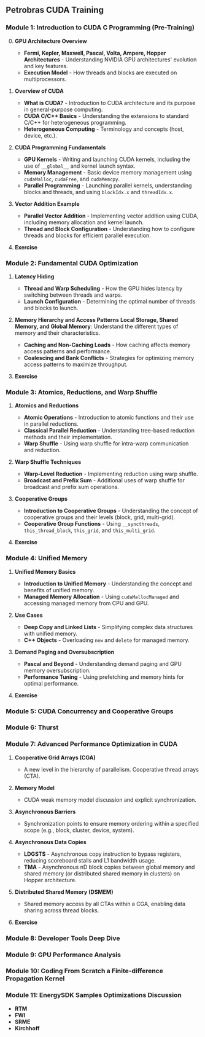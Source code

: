 ## Petrobras CUDA Training
     
### **Module 1: Introduction to CUDA C Programming (Pre-Training)**
0. **GPU Architecture Overview**
   - **Fermi, Kepler, Maxwell, Pascal, Volta, Ampere, Hopper Architectures** - Understanding NVIDIA GPU architectures' evolution and key features.
   - **Execution Model** - How threads and blocks are executed on multiprocessors.
     
1. **Overview of CUDA**
   - **What is CUDA?** - Introduction to CUDA architecture and its purpose in general-purpose computing.
   - **CUDA C/C++ Basics** - Understanding the extensions to standard C/C++ for heterogeneous programming.
   - **Heterogeneous Computing** - Terminology and concepts (host, device, etc.).

2. **CUDA Programming Fundamentals**
   - **GPU Kernels** - Writing and launching CUDA kernels, including the use of `__global__` and kernel launch syntax.
   - **Memory Management** - Basic device memory management using `cudaMalloc`, `cudaFree`, and `cudaMemcpy`.
   - **Parallel Programming** - Launching parallel kernels, understanding blocks and threads, and using `blockIdx.x` and `threadIdx.x`.

3. **Vector Addition Example**
   - **Parallel Vector Addition** - Implementing vector addition using CUDA, including memory allocation and kernel launch.
   - **Thread and Block Configuration** - Understanding how to configure threads and blocks for efficient parallel execution.

4. **Exercise**

### **Module 2: Fundamental CUDA Optimization**

1. **Latency Hiding**
   - **Thread and Warp Scheduling** - How the GPU hides latency by switching between threads and warps.
   - **Launch Configuration** - Determining the optimal number of threads and blocks to launch.

2. **Memory Hierarchy and Access Patterns**
   **Local Storage, Shared Memory, and Global Memory**: Understand the different types of memory and their characteristics.
   - **Caching and Non-Caching Loads** - How caching affects memory access patterns and performance.
   - **Coalescing and Bank Conflicts** - Strategies for optimizing memory access patterns to maximize throughput.

3. **Exercise**   
   
### **Module 3: Atomics, Reductions, and Warp Shuffle**
1. **Atomics and Reductions**
   - **Atomic Operations** - Introduction to atomic functions and their use in parallel reductions.
   - **Classical Parallel Reduction** - Understanding tree-based reduction methods and their implementation.
   - **Warp Shuffle** - Using warp shuffle for intra-warp communication and reduction.

2. **Warp Shuffle Techniques**
   - **Warp-Level Reduction** - Implementing reduction using warp shuffle.
   - **Broadcast and Prefix Sum** - Additional uses of warp shuffle for broadcast and prefix sum operations.

3. **Cooperative Groups**
   - **Introduction to Cooperative Groups** - Understanding the concept of cooperative groups and their levels (block, grid, multi-grid).
   - **Cooperative Group Functions** - Using `__syncthreads`, `this_thread_block`, `this_grid`, and `this_multi_grid`.

4. **Exercise**

### **Module 4: Unified Memory**
1. **Unified Memory Basics**
   - **Introduction to Unified Memory** - Understanding the concept and benefits of unified memory.
   - **Managed Memory Allocation** - Using `cudaMallocManaged` and accessing managed memory from CPU and GPU.

2. **Use Cases**
   - **Deep Copy and Linked Lists** - Simplifying complex data structures with unified memory.
   - **C++ Objects** - Overloading `new` and `delete` for managed memory.

3. **Demand Paging and Oversubscription**
   - **Pascal and Beyond** - Understanding demand paging and GPU memory oversubscription.
   - **Performance Tuning** - Using prefetching and memory hints for optimal performance.

4. **Exercise**
   
### **Module 5: CUDA Concurrency and Cooperative Groups**

### **Module 6: Thurst**

### **Module 7: Advanced Performance Optimization in CUDA**
1. **Cooperative Grid Arrays (CGA)**
   - A new level in the hierarchy of parallelism. Cooperative thread arrays (CTA).

3. **Memory Model**
   - CUDA weak memory model discussion and explicit synchronization.
     
5. **Asynchronous Barriers**
   - Synchronization points to ensure memory ordering within a specified scope (e.g., block, cluster, device, system).
     
7. **Asynchronous Data Copies**
   - **LDGSTS** - Asynchronous copy instruction to bypass registers, reducing scoreboard stalls and L1 bandwidth usage.
   - **TMA** - Asynchronous nD block copies between global memory and shared memory (or distributed shared memory in clusters) on Hopper architecture.
     
9. **Distributed Shared Memory (DSMEM)**
   - Shared memory access by all CTAs within a CGA, enabling data sharing across thread blocks.
      
10. **Exercise**

### **Module 8: Developer Tools Deep Dive**

### **Module 9: GPU Performance Analysis**

### **Module 10: Coding From Scratch a Finite-difference Propagation Kernel**

### **Module 11: EnergySDK Samples Optimizations Discussion**
   - **RTM**
   - **FWI**
   - **SRME**
   - **Kirchhoff**
